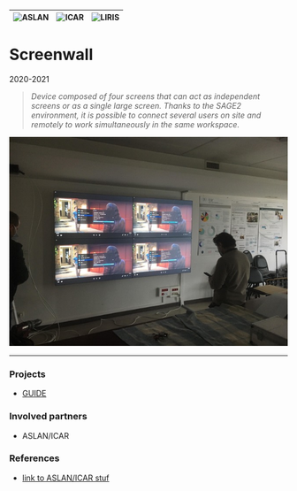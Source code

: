 |![ASLAN](/partners/Aslan100.png#center)|![ICAR](/partners/ICAR_100.png#center)|![LIRIS](/partners/logo_liris_100.png#center)|
|---|---|---|

# Screenwall
2020-2021

>*Device composed of four screens that can act as independent screens or as a single large screen. Thanks to the SAGE2 environment, it is possible to connect several users on site and remotely to work simultaneously in the same workspace.*


![illustration](screenwall/photo1.jpg)

***

### Projects
* [GUIDE](/projects/project_Guide)

### Involved partners
* ASLAN/ICAR

### References
* [link to ASLAN/ICAR stuf](TODO)
